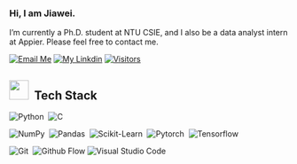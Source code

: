 ### Hi, I am Jiawei.
I’m currently a Ph.D. student at NTU CSIE, and I also be a data analyst intern at Appier. Please feel free to contact me.

<!--
👋

**Jia-Wei-Liao/Jia-Wei-Liao** is a ✨ _special_ ✨ repository because its `README.md` (this file) appears on your GitHub profile.

Here are some ideas to get you started:

- 🔭 I’m currently working on ...
- 🌱 I’m currently learning ...
- 👯 I’m looking to collaborate on ...
- 🤔 I’m looking for help with ...
- 💬 Ask me about ...
- 📫 How to reach me: ...
- 😄 Pronouns: ...
- ⚡ Fun fact: ...
-->

[![Email Me](https://img.shields.io/badge/Email%20Me-EA4335?logo=Gmail&logoColor=white&style=for-the-badge)](mailto:jw@cmlab.csie.ntu.edu.tw)
[![My Linkdin](https://img.shields.io/badge/My%20Linkedin-%230077B5?logo=linkedin&logoColor=white&style=for-the-badge)](https://www.linkedin.com/in/jia-wei-liao-8b154920b/)
[![Visitors](https://api.visitorbadge.io/api/visitors?path=https%3A%2F%2Fgithub.com%2FJia-wei-liao&label=VISITORS&labelColor=%23dce775&countColor=%23697689)](https://visitorbadge.io/status?path=https%3A%2F%2Fgithub.com%2FJia-wei-liao)

<h2><img src = "https://media2.giphy.com/media/QssGEmpkyEOhBCb7e1/giphy.gif?cid=ecf05e47a0n3gi1bfqntqmob8g9aid1oyj2wr3ds3mg700bl&rid=giphy.gif" width ="35">&nbsp Tech Stack</h1>
  
![Python](https://img.shields.io/badge/-Python-0d1117?style=flat-square&logo=python)&nbsp;
![C](https://img.shields.io/badge/-C-0d1117?style=flat-square&logo=C&logoColor=007ACC)&nbsp;

![NumPy](https://img.shields.io/badge/numpy-0d1117?&style=flat-square&logo=numpy)&nbsp;
![Pandas](https://img.shields.io/badge/pandas-0d1117?&style=flat-square&logo=pandas)&nbsp;
![Scikit-Learn](https://img.shields.io/badge/-Scikit%20Learn-0d1117?style=flat-square&logo=scikitlearn&logoColor=FFA518)&nbsp;
![Pytorch](https://img.shields.io/badge/-Pytorch-0d1117?style=flat-square&logo=Pytorch&logoColor=FFA518)&nbsp;
![Tensorflow](https://img.shields.io/badge/-Tensorflow-0d1117?style=flat-square&logo=Tensorflow&logoColor=FFA518)&nbsp;

![Git](https://img.shields.io/badge/-Git-0d1117?style=flat-square&logo=git)&nbsp;
![Github Flow](https://img.shields.io/badge/Github%20Flow-0d1117?logo=Github&logoColor=white&style=flat-square)
![Visual Studio Code](https://img.shields.io/badge/-Visual%20Studio%20Code-0d1117?style=flat-square&logo=visual-studio-code&logoColor=007ACC)&nbsp;
